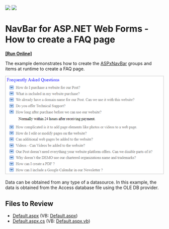<!-- default badges list -->
[![](https://img.shields.io/badge/Open_in_DevExpress_Support_Center-FF7200?style=flat-square&logo=DevExpress&logoColor=white)](https://supportcenter.devexpress.com/ticket/details/E2342)
[![](https://img.shields.io/badge/📖_How_to_use_DevExpress_Examples-e9f6fc?style=flat-square)](https://docs.devexpress.com/GeneralInformation/403183)
<!-- default badges end -->
<!-- default file list -->

# NavBar for ASP.NET Web Forms - How to create a FAQ page
<!-- run online -->
**[[Run Online]](https://codecentral.devexpress.com/e2342/)**
<!-- run online end -->

The example demonstrates how to create the [ASPxNavBar](https://docs.devexpress.com/AspNet/DevExpress.Web.ASPxNavBar) groups and items at runtime to create a FAQ page. 

![](navbar-faq.png)

Data can be obtained from any type of a datasource. In this example, the data is obtained from the Access database file using the OLE DB provider.

## Files to Review

* [Default.aspx](./CS/Default.aspx) (VB: [Default.aspx](./VB/Default.aspx))
* [Default.aspx.cs](./CS/Default.aspx.cs) (VB: [Default.aspx.vb](./VB/Default.aspx.vb))
